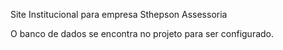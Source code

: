 Site Institucional para empresa Sthepson Assessoria

O banco de dados se encontra no projeto para ser configurado.